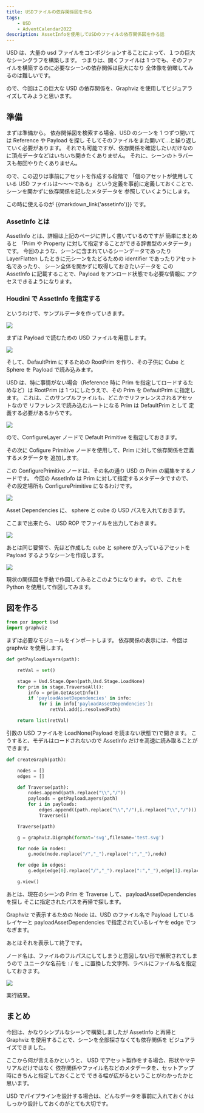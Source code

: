 ```yaml
---
title: USDファイルの依存関係図を作る
tags:
    - USD
    - AdventCalendar2022
description: AssetInfoを使用してUSDのファイルの依存関係図を作る話
---
```


USD は、大量の usd ファイルをコンポジションすることによって、１つの巨大なシーングラフを構築します。
つまりは、開くファイルは 1 つでも、そのファイルを構築するのに必要なシーンの依存関係は巨大になり
全体像を俯瞰してみるのは難しいです。

ので、今回はこの巨大な USD の依存関係を、Graphviz を使用してビジュアライズしてみようと思います。

## 準備

まずは準備から。
依存関係図を検索する場合、USD のシーンを 1 つずつ開いては Reference や Payload を探し
そしてそのファイルをまた開いて...と繰り返していく必要があります。
それでも可能ですが、依存関係を確認したいだけなのに頂点データなどはいちいち開きたくありません。
それに、シーンのトラバースも毎回やりたくありません。

ので、この辺りは事前にアセットを作成する段階で
「個のアセットが使用している USD ファイルは～～～である」
という定義を事前に定義しておくことで、シーンを開かずに依存関係を記したメタデータを
参照していくようにします。

この時に使えるのが {{markdown_link('assetinfo')}} です。

### AssetInfo とは

AssetInfo とは、詳細は上記のページに詳しく書いているのですが
簡単にまとめると
「Prim や Property に対して指定することができる辞書型のメタデータ」
です。
今回のような、シーンに含まれているシーンデータであったり
LayerFlatten したときに元シーンをたどるための identifier であったりアセット名であったり、
シーン全体を開かずに取得しておきたいデータを
この AssetInfo に記載することで、Payload をアンロード状態でも必要な情報に
アクセスできるようになります。

### Houdini で AssetInfo を指定する

というわけで、サンプルデータを作っていきます。

![](https://gyazo.com/c2b55ff5d0dc1899cb204277dc67d189.png)

まずは Payload で読むための USD ファイルを用意します。

![](https://gyazo.com/0e2cb5079f2a5313ca6d4e347738dfce.png)

そして、DefaultPrim にするための RootPrim を作り、その子供に Cube と Sphere を
Payload で読み込みます。

USD は、特に事情がない場合（Reference 時に Prim を指定してロードするためなど）は
RootPrim は 1 つにしたうえで、その Prim を DefaultPrim に指定します。
これは、このサンプルファイルも、どこかでリファレンスされるアセットなので
リファレンスで読み込むルートになる Prim は DefaultPrim として
定義する必要があるからです。

![](https://gyazo.com/628f9aa61aee3e1b3f0c2182c63c06ab.png)

ので、ConfigureLayer ノードで Default Primitive を指定しておきます。

その次に Cofigure Primitive ノードを使用して、Prim に対して依存関係を定義するメタデータを
追加します。

この ConfigurePrimitive ノードは、その名の通り USD の Prim の編集をするノードです。
今回の AssetInfo は Prim に対して指定するメタデータですので、
その設定場所も ConfigurePrimitive になるわけです。

![](https://gyazo.com/18065665c44b8eb4db91540e1629fdc3.png)

Asset Dependencies に、 sphere と cube の USD パスを入れておきます。

ここまで出来たら、 USD ROP でファイルを出力しておきます。

![](https://gyazo.com/dfea67269ec509961d26b8593cde3186.png)

あとは同じ要領で、先ほど作成した cube と sphere が入っているアセットを
Payload するようなシーンを作成します。

![](https://gyazo.com/cc598d59f0b2a7e5f147cf134982e813.png)

現状の関係図を手動で作図してみるとこのようになります。
ので、これを Python を使用して作図してみます。

## 図を作る

```python
from pxr import Usd
import graphviz
```

まずは必要なモジュールをインポートします。
依存関係の表示には、今回は graphviz を使用します。

```python
def getPayloadLayers(path):

    retVal = set()

    stage = Usd.Stage.Open(path,Usd.Stage.LoadNone)
    for prim in stage.TraverseAll():
        info = prim.GetAssetInfo()
        if 'payloadAssetDependencies' in info:
            for i in info['payloadAssetDependencies']:
                retVal.add(i.resolvedPath)

    return list(retVal)
```

引数の USD ファイルを LoadNone(Payload を読まない状態で)で開きます。
こうすると、モデルはロードされないので AssetInfo だけを高速に読み取ることができます。

```python
def createGraph(path):

    nodes = []
    edges = []

    def Traverse(path):
        nodes.append(path.replace("\\","/"))
        payloads = getPayloadLayers(path)
        for i in payloads:
            edges.append((path.replace("\\","/"),i.replace("\\","/")))
            Traverse(i)

    Traverse(path)

    g = graphviz.Digraph(format='svg',filename='test.svg')

    for node in nodes:
        g.node(node.replace("/","_").replace(":","_"),node)

    for edge in edges:
        g.edge(edge[0].replace("/","_").replace(":","_"),edge[1].replace("/","_").replace(":","_"))

    g.view()
```

あとは、現在のシーンの Prim を Traverse して、 payloadAssetDependencies を探し
そこに指定されたパスを再帰で探します。

Graphviz で表示するための Node は、USD のファイル名で
Payload しているレイヤーと payloadAssetDependencies で指定されているレイヤを
edge でつなぎます。

あとはそれを表示して終了です。

ノード名は、ファイルのフルパスにしてしまうと意図しない形で解釈されてしまうので
ユニークな名前を : / を \_ に置換した文字列、ラベルにファイル名を指定しておきます。

![](https://gyazo.com/a3ccce6a1a9979a756fea615d0784dbb.png)

実行結果。

## まとめ

今回は、かなりシンプルなシーンで構築しましたが
AssetInfo と再帰と Graphviz を使用することで、シーンを全部探さなくても依存関係を
ビジュアライズできました。

ここから何が言えるかというと、
USD でアセット製作をする場合、形状やマテリアルだけではなく
依存関係やファイル名などのメタデータを、セットアップ時にきちんと指定しておくことで
できる幅が広がるということがわかったかと思います。

USD でパイプラインを設計する場合は、どんなデータを事前に入れておくかは
しっかり設計しておくのがとても大切です。
